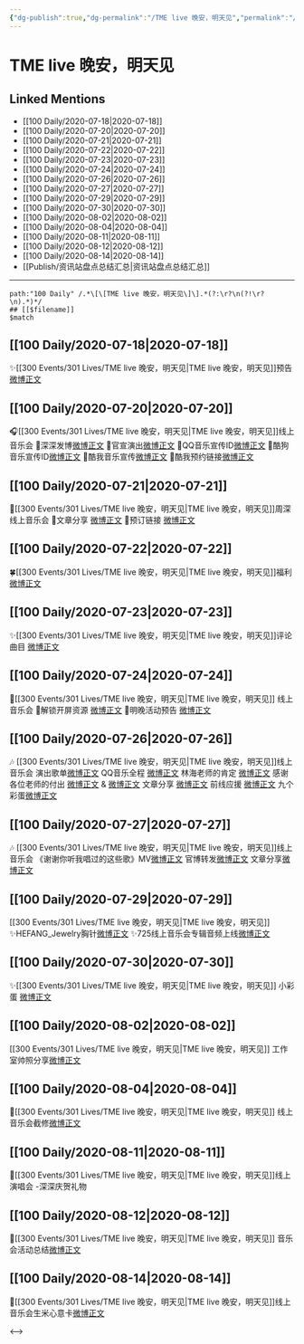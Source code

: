 ```yaml
---
{"dg-publish":true,"dg-permalink":"/TME live 晚安，明天见","permalink":"/TME live 晚安，明天见/","created":"2023-04-06T21:03:47.171+08:00","updated":"2023-04-10T16:14:30.384+08:00"}
---
```


# TME live 晚安，明天见

## Linked Mentions
- [[100 Daily/2020-07-18\|2020-07-18]]
- [[100 Daily/2020-07-20\|2020-07-20]]
- [[100 Daily/2020-07-21\|2020-07-21]]
- [[100 Daily/2020-07-22\|2020-07-22]]
- [[100 Daily/2020-07-23\|2020-07-23]]
- [[100 Daily/2020-07-24\|2020-07-24]]
- [[100 Daily/2020-07-26\|2020-07-26]]
- [[100 Daily/2020-07-27\|2020-07-27]]
- [[100 Daily/2020-07-29\|2020-07-29]]
- [[100 Daily/2020-07-30\|2020-07-30]]
- [[100 Daily/2020-08-02\|2020-08-02]]
- [[100 Daily/2020-08-04\|2020-08-04]]
- [[100 Daily/2020-08-11\|2020-08-11]]
- [[100 Daily/2020-08-12\|2020-08-12]]
- [[100 Daily/2020-08-14\|2020-08-14]]
- [[Publish/资讯站盘点总结汇总\|资讯站盘点总结汇总]]


---

```expander
path:"100 Daily" /.*\[\[TME live 晚安，明天见\]\].*(?:\r?\n(?!\r?\n).*)*/
## [[$filename]]
$match
```
## [[100 Daily/2020-07-18\|2020-07-18]]
✨[[300 Events/301 Lives/TME live 晚安，明天见\|TME live 晚安，明天见]]预告 [微博正文](https://m.weibo.cn/6466290670/4528014879361887)
## [[100 Daily/2020-07-20\|2020-07-20]]
🎧[[300 Events/301 Lives/TME live 晚安，明天见\|TME live 晚安，明天见]]线上音乐会
🔹深深发博[微博正文](https://m.weibo.cn/6466290670/4528862333251168)
🔹官宣演出[微博正文](https://m.weibo.cn/6466290670/4528733593281680)
🔹QQ音乐宣传ID[微博正文](https://m.weibo.cn/6466290670/4528747922066192)
🔹酷狗音乐宣传ID[微博正文](https://m.weibo.cn/6466290670/4528739783803394)
🔹酷我音乐宣传[微博正文](https://m.weibo.cn/6466290670/4528756036999168)
🔹酷我预约链接[微博正文](https://m.weibo.cn/6466290670/4528842696033139)
## [[100 Daily/2020-07-21\|2020-07-21]]
🌟[[300 Events/301 Lives/TME live 晚安，明天见\|TME live 晚安，明天见]]周深线上音乐会
🌱文章分享 [微博正文](https://m.weibo.cn/6466290670/4529098800238877)
🌱预订链接 [微博正文](https://m.weibo.cn/6466290670/4529198234082543)
## [[100 Daily/2020-07-22\|2020-07-22]]
🍀[[300 Events/301 Lives/TME live 晚安，明天见\|TME live 晚安，明天见]]福利[微博正文](https://m.weibo.cn/6466290670/4529556441012925)
## [[100 Daily/2020-07-23\|2020-07-23]]
✨[[300 Events/301 Lives/TME live 晚安，明天见\|TME live 晚安，明天见]]评论曲目 [微博正文](https://m.weibo.cn/6466290670/4529955662727248)
## [[100 Daily/2020-07-24\|2020-07-24]]
🌟[[300 Events/301 Lives/TME live 晚安，明天见\|TME live 晚安，明天见]] 线上音乐会
🌱解锁开屏资源 [微博正文](https://m.weibo.cn/6466290670/4530155760912740)
🌱明晚活动预告 [微博正文](https://m.weibo.cn/6466290670/4530280231340339)
## [[100 Daily/2020-07-26\|2020-07-26]]
🎶 [[300 Events/301 Lives/TME live 晚安，明天见\|TME live 晚安，明天见]]线上音乐会
演出歌单[微博正文](https://m.weibo.cn/6466290670/4531101970206962)
QQ音乐全程 [微博正文](https://m.weibo.cn/6466290670/4530760125779869)
林海老师的肯定 [微博正文](https://m.weibo.cn/6466290670/4530900765248246)
感谢各位老师的付出
[微博正文](https://m.weibo.cn/6466290670/4530940326447087) & [微博正文](https://m.weibo.cn/1749099772/4531066830326391)
文章分享 [微博正文](https://m.weibo.cn/6466290670/4530986636021875)
前线应援 [微博正文](https://m.weibo.cn/6466290670/4530989752391076)
九个彩蛋[微博正文](https://m.weibo.cn/6466290670/4531097297488059)
## [[100 Daily/2020-07-27\|2020-07-27]]
🎶 [[300 Events/301 Lives/TME live 晚安，明天见\|TME live 晚安，明天见]]线上音乐会
《谢谢你听我唱过的这些歌》MV[微博正文](https://m.weibo.cn/6466290670/4531291716329775)
官博转发[微博正文](https://m.weibo.cn/6466290670/4531369881374046)
文章分享[微博正文](https://m.weibo.cn/6466290670/4531084673164063)
## [[100 Daily/2020-07-29\|2020-07-29]]
[[300 Events/301 Lives/TME live 晚安，明天见\|TME live 晚安，明天见]]
✨HEFANG_Jewelry胸针[微博正文](https://m.weibo.cn/6466290670/4532032162235428)
✨725线上音乐会专辑音频上线[微博正文](https://m.weibo.cn/6466290670/4532049333459471)
## [[100 Daily/2020-07-30\|2020-07-30]]
✨[[300 Events/301 Lives/TME live 晚安，明天见\|TME live 晚安，明天见]] 小彩蛋 [微博正文](https://m.weibo.cn/6466290670/4532443778134815)
## [[100 Daily/2020-08-02\|2020-08-02]]
[[300 Events/301 Lives/TME live 晚安，明天见\|TME live 晚安，明天见]] 工作室帅照分享[微博正文](https://m.weibo.cn/6466290670/4533588643288276)
## [[100 Daily/2020-08-04\|2020-08-04]]
💫[[300 Events/301 Lives/TME live 晚安，明天见\|TME live 晚安，明天见]] 线上音乐会截修[微博正文](https://m.weibo.cn/6466290670/4534244787109791)

## [[100 Daily/2020-08-11\|2020-08-11]]
💫[[300 Events/301 Lives/TME live 晚安，明天见\|TME live 晚安，明天见]]线上演唱会
-深深庆贺礼物[](https://m.weibo.cn/5516625428/4536848954959472)
## [[100 Daily/2020-08-12\|2020-08-12]]
💫[[300 Events/301 Lives/TME live 晚安，明天见\|TME live 晚安，明天见]] 音乐会活动总结[微博正文](https://m.weibo.cn/6466290670/4537211369035876)

## [[100 Daily/2020-08-14\|2020-08-14]]
🌠[[300 Events/301 Lives/TME live 晚安，明天见\|TME live 晚安，明天见]]线上音乐会生米心意卡[微博正文](https://m.weibo.cn/6466290670/4537912190569104)

<-->
